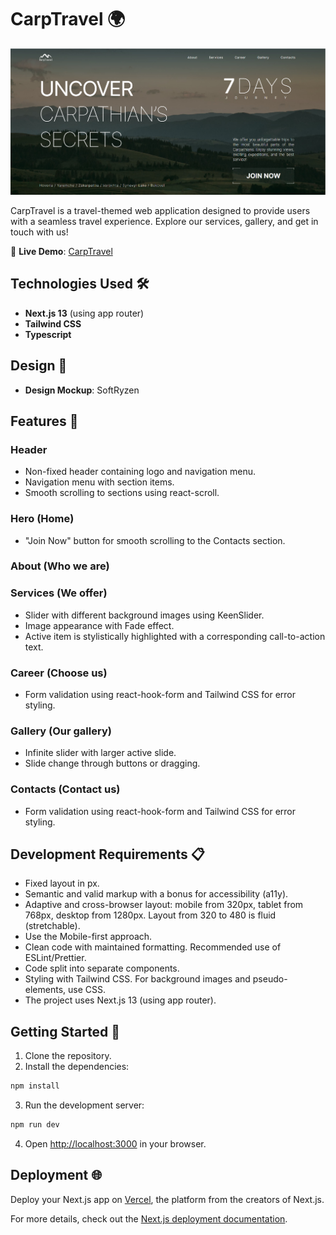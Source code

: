 # CarpTravel 🌍

![CarpTravel Screenshot](/public/images/carptravel.png)

CarpTravel is a travel-themed web application designed to provide users with a seamless travel experience. Explore our services, gallery, and get in touch with us!

🔗 **Live Demo**: [CarpTravel](https://carptravel-one.vercel.app/)

## Technologies Used 🛠️

- **Next.js 13** (using app router)
- **Tailwind CSS**
- **Typescript**

## Design 🎨

- **Design Mockup**: SoftRyzen

## Features 🌟

### Header
- Non-fixed header containing logo and navigation menu.
- Navigation menu with section items.
- Smooth scrolling to sections using react-scroll.

### Hero (Home)
- "Join Now" button for smooth scrolling to the Contacts section.

### About (Who we are)

### Services (We offer)
- Slider with different background images using KeenSlider.
- Image appearance with Fade effect.
- Active item is stylistically highlighted with a corresponding call-to-action text.

### Career (Choose us)
- Form validation using react-hook-form and Tailwind CSS for error styling.

### Gallery (Our gallery)
- Infinite slider with larger active slide.
- Slide change through buttons or dragging.

### Contacts (Contact us)
- Form validation using react-hook-form and Tailwind CSS for error styling.

## Development Requirements 📋

- Fixed layout in px.
- Semantic and valid markup with a bonus for accessibility (a11y).
- Adaptive and cross-browser layout: mobile from 320px, tablet from 768px, desktop from 1280px. Layout from 320 to 480 is fluid (stretchable).
- Use the Mobile-first approach.
- Clean code with maintained formatting. Recommended use of ESLint/Prettier.
- Code split into separate components.
- Styling with Tailwind CSS. For background images and pseudo-elements, use CSS.
- The project uses Next.js 13 (using app router).

## Getting Started 🚀

1. Clone the repository.
2. Install the dependencies:

```bash
npm install
```

3. Run the development server:

```bash
npm run dev
```

4. Open [http://localhost:3000](http://localhost:3000) in your browser.

## Deployment 🌐

Deploy your Next.js app on [Vercel](https://vercel.com/new?utm_medium=default-template&filter=next.js&utm_source=create-next-app&utm_campaign=create-next-app-readme), the platform from the creators of Next.js.

For more details, check out the [Next.js deployment documentation](https://nextjs.org/docs/deployment).

